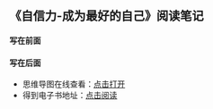 ## 《自信力-成为最好的自己》阅读笔记

#### 写在前面


#### 写在后面
- 思维导图在线查看：[点击打开](/attachment/31.《自信力-成为最好的自己》.svg)
- 得到电子书地址：[点击阅读]()